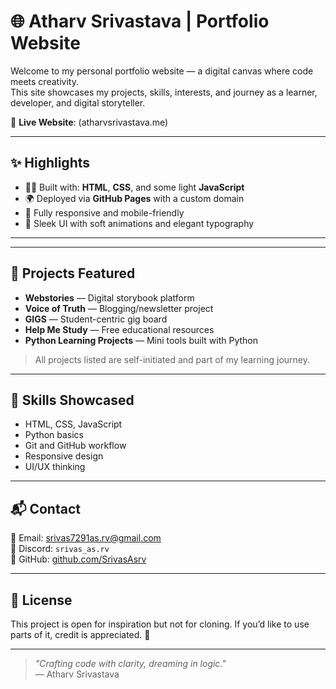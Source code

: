 # 🌐 Atharv Srivastava | Portfolio Website

Welcome to my personal portfolio website — a digital canvas where code meets creativity.  
This site showcases my projects, skills, interests, and journey as a learner, developer, and digital storyteller.

🔗 **Live Website**: (atharvsrivastava.me)

---

## ✨ Highlights

- 🧑‍💻 Built with: **HTML**, **CSS**, and some light **JavaScript**
- 🌍 Deployed via **GitHub Pages** with a custom domain
- 📱 Fully responsive and mobile-friendly
- 🌌 Sleek UI with soft animations and elegant typography

---


---

## 💼 Projects Featured

- **Webstories** — Digital storybook platform
- **Voice of Truth** — Blogging/newsletter project
- **GIGS** — Student-centric gig board
- **Help Me Study** — Free educational resources
- **Python Learning Projects** — Mini tools built with Python

> All projects listed are self-initiated and part of my learning journey.

---

## 🧠 Skills Showcased

- HTML, CSS, JavaScript
- Python basics
- Git and GitHub workflow
- Responsive design
- UI/UX thinking

---

## 📬 Contact

📧 Email: [srivas7291as.rv@gmail.com](mailto:srivas7291as.rv@gmail.com)  
🔗 Discord: `srivas_as.rv`  
🔗 GitHub: [github.com/SrivasAsrv](https://github.com/SrivasAsrv)

---

## 📌 License

This project is open for inspiration but not for cloning. If you’d like to use parts of it, credit is appreciated. 🌟

---

> _"Crafting code with clarity, dreaming in logic."_  
— Atharv Srivastava




